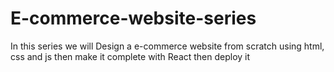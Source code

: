 # E-commerce-website-series
In this series we will Design a e-commerce website from scratch using html, css and js then  make it complete with React then deploy it
